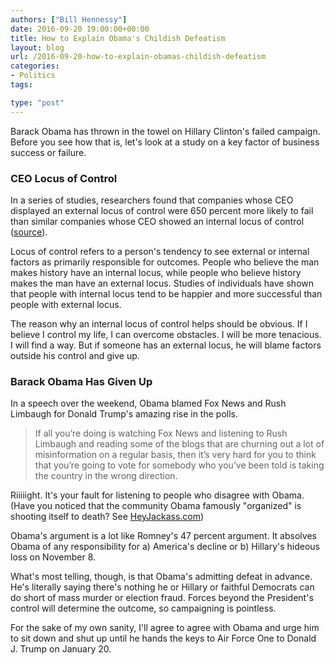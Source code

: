 ```yaml
---
authors: ["Bill Hennessy"]
date: 2016-09-20 19:00:00+00:00
title: How to Explain Obama's Childish Defeatism
layout: blog
url: /2016-09-20-how-to-explain-obamas-childish-defeatism
categories:
- Politics
tags:

type: "post"
---
```


Barack Obama has thrown in the towel on Hillary Clinton's failed campaign. Before you see how that is, let's look at a study on a key factor of business success or failure.



### CEO Locus of Control



In a series of studies, researchers found that companies whose CEO displayed an external locus of control were 650 percent more likely to fail than similar companies whose CEO showed an internal locus of control ([source](https://homepages.se.edu/cvonbergen/files/2013/01/CEO-Locus-of-Control-and-Small-Firm-Performance.pdf)).

Locus of control refers to a person's tendency to see external or internal factors as primarily responsible for outcomes. People who believe the man makes history have an internal locus, while people who believe history makes the man have an external locus. Studies of individuals have shown that people with internal locus tend to be happier and more successful than people with external locus.

The reason why an internal locus of control helps should be obvious. If I believe I control my life, I can overcome obstacles. I will be more tenacious. I will find a way. But if someone has an external locus, he will blame factors outside his control and give up.



### Barack Obama Has Given Up



In a speech over the weekend, Obama blamed Fox News and Rush Limbaugh for Donald Trump's amazing rise in the polls.



> If all you’re doing is watching Fox News and listening to Rush Limbaugh and reading some of the blogs that are churning out a lot of misinformation on a regular basis, then it’s very hard for you to think that you’re going to vote for somebody who you’ve been told is taking the country in the wrong direction.



Riiiiight. It's your fault for listening to people who disagree with Obama. (Have you noticed that the community Obama famously "organized" is shooting itself to death? See [HeyJackass.com](https://heyjackass.com))

Obama's argument is a lot like Romney's 47 percent argument. It absolves Obama of any responsibility for a) America's decline or b) Hillary's hideous loss on November 8.

What's most telling, though, is that Obama's admitting defeat in advance. He's literally saying there's nothing he or Hillary or faithful Democrats can do short of mass murder or election fraud. Forces beyond the President's control will determine the outcome, so campaigning is pointless.

For the sake of my own sanity, I'll agree to agree with Obama and urge him to sit down and shut up until he hands the keys to Air Force One to Donald J. Trump on January 20.


